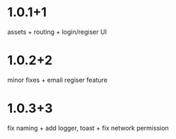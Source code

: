 # 1.0.1+1
assets + routing + login/regiser UI

# 1.0.2+2
minor fixes + email regiser feature

# 1.0.3+3
fix naming + add logger, toast + fix network permission